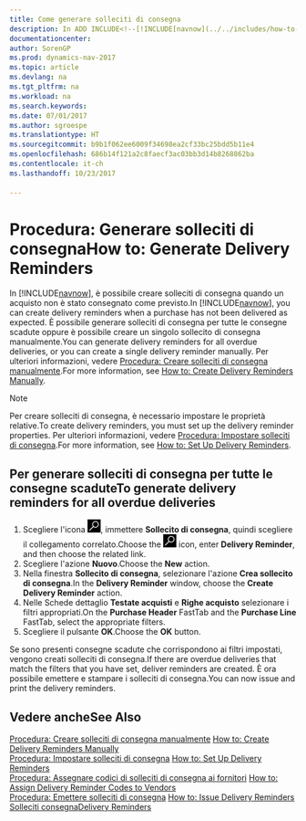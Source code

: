 ```yaml
---
title: Come generare solleciti di consegna
description: In ADD INCLUDE<!--[!INCLUDE[navnow](../../includes/how-to-create-delivery-reminders-manually.md).
documentationcenter: 
author: SorenGP
ms.prod: dynamics-nav-2017
ms.topic: article
ms.devlang: na
ms.tgt_pltfrm: na
ms.workload: na
ms.search.keywords: 
ms.date: 07/01/2017
ms.author: sgroespe
ms.translationtype: HT
ms.sourcegitcommit: b9b1f062ee6009f34698ea2cf33bc25bdd5b11e4
ms.openlocfilehash: 686b14f121a2c8faecf3ac03bb3d14b8268862ba
ms.contentlocale: it-ch
ms.lasthandoff: 10/23/2017

---
```

# <a name="how-to-generate-delivery-reminders"></a><span data-ttu-id="9dade-103">Procedura: Generare solleciti di consegna</span><span class="sxs-lookup"><span data-stu-id="9dade-103">How to: Generate Delivery Reminders</span></span>
<span data-ttu-id="9dade-104">In [!INCLUDE[navnow](../../includes/navnow_md.md)], è possibile creare solleciti di consegna quando un acquisto non è stato consegnato come previsto.</span><span class="sxs-lookup"><span data-stu-id="9dade-104">In [!INCLUDE[navnow](../../includes/navnow_md.md)], you can create delivery reminders when a purchase has not been delivered as expected.</span></span> <span data-ttu-id="9dade-105">È possibile generare solleciti di consegna per tutte le consegne scadute oppure è possibile creare un singolo sollecito di consegna manualmente.</span><span class="sxs-lookup"><span data-stu-id="9dade-105">You can generate delivery reminders for all overdue deliveries, or you can create a single delivery reminder manually.</span></span> <span data-ttu-id="9dade-106">Per ulteriori informazioni, vedere [Procedura: Creare solleciti di consegna manualmente](how-to-create-delivery-reminders-manually.md).</span><span class="sxs-lookup"><span data-stu-id="9dade-106">For more information, see [How to: Create Delivery Reminders Manually](how-to-create-delivery-reminders-manually.md).</span></span>  

> [!NOTE]  
>  <span data-ttu-id="9dade-107">Per creare solleciti di consegna, è necessario impostare le proprietà relative.</span><span class="sxs-lookup"><span data-stu-id="9dade-107">To create delivery reminders, you must set up the delivery reminder properties.</span></span> <span data-ttu-id="9dade-108">Per ulteriori informazioni, vedere [Procedura: Impostare solleciti di consegna](how-to-set-up-delivery-reminders.md).</span><span class="sxs-lookup"><span data-stu-id="9dade-108">For more information, see [How to: Set Up Delivery Reminders](how-to-set-up-delivery-reminders.md).</span></span>  

## <a name="to-generate-delivery-reminders-for-all-overdue-deliveries"></a><span data-ttu-id="9dade-109">Per generare solleciti di consegna per tutte le consegne scadute</span><span class="sxs-lookup"><span data-stu-id="9dade-109">To generate delivery reminders for all overdue deliveries</span></span>  

1.  <span data-ttu-id="9dade-110">Scegliere l'icona ![Cerca pagina o report](../../media/ui-search/search_small.png "icona Cerca pagina o report"), immettere **Sollecito di consegna**, quindi scegliere il collegamento correlato.</span><span class="sxs-lookup"><span data-stu-id="9dade-110">Choose the ![Search for Page or Report](../../media/ui-search/search_small.png "Search for Page or Report icon") icon, enter **Delivery Reminder**, and then choose the related link.</span></span>  
2.  <span data-ttu-id="9dade-111">Scegliere l'azione **Nuovo**.</span><span class="sxs-lookup"><span data-stu-id="9dade-111">Choose the **New** action.</span></span>  
3.  <span data-ttu-id="9dade-112">Nella finestra **Sollecito di consegna**, selezionare l'azione **Crea sollecito di consegna**.</span><span class="sxs-lookup"><span data-stu-id="9dade-112">In the **Delivery Reminder** window, choose the **Create Delivery Reminder** action.</span></span>  
4.  <span data-ttu-id="9dade-113">Nelle Schede dettaglio **Testate acquisti** e **Righe acquisto** selezionare i filtri appropriati.</span><span class="sxs-lookup"><span data-stu-id="9dade-113">On the **Purchase Header** FastTab and the **Purchase Line** FastTab, select the appropriate filters.</span></span>  
5.  <span data-ttu-id="9dade-114">Scegliere il pulsante **OK**.</span><span class="sxs-lookup"><span data-stu-id="9dade-114">Choose the **OK** button.</span></span>  

<span data-ttu-id="9dade-115">Se sono presenti consegne scadute che corrispondono ai filtri impostati, vengono creati solleciti di consegna.</span><span class="sxs-lookup"><span data-stu-id="9dade-115">If there are overdue deliveries that match the filters that you have set, deliver reminders are created.</span></span> <span data-ttu-id="9dade-116">È ora possibile emettere e stampare i solleciti di consegna.</span><span class="sxs-lookup"><span data-stu-id="9dade-116">You can now issue and print the delivery reminders.</span></span>  

## <a name="see-also"></a><span data-ttu-id="9dade-117">Vedere anche</span><span class="sxs-lookup"><span data-stu-id="9dade-117">See Also</span></span>  
 <span data-ttu-id="9dade-118">[Procedura: Creare solleciti di consegna manualmente](how-to-create-delivery-reminders-manually.md) </span><span class="sxs-lookup"><span data-stu-id="9dade-118">[How to: Create Delivery Reminders Manually](how-to-create-delivery-reminders-manually.md) </span></span>  
 <span data-ttu-id="9dade-119">[Procedura: Impostare solleciti di consegna](how-to-set-up-delivery-reminders.md) </span><span class="sxs-lookup"><span data-stu-id="9dade-119">[How to: Set Up Delivery Reminders](how-to-set-up-delivery-reminders.md) </span></span>  
 <span data-ttu-id="9dade-120">[Procedura: Assegnare codici di solleciti di consegna ai fornitori](how-to-assign-delivery-reminder-codes-to-vendors.md) </span><span class="sxs-lookup"><span data-stu-id="9dade-120">[How to: Assign Delivery Reminder Codes to Vendors](how-to-assign-delivery-reminder-codes-to-vendors.md) </span></span>  
 <span data-ttu-id="9dade-121">[Procedura: Emettere solleciti di consegna](how-to-issue-delivery-reminders.md) </span><span class="sxs-lookup"><span data-stu-id="9dade-121">[How to: Issue Delivery Reminders](how-to-issue-delivery-reminders.md) </span></span>  
 [<span data-ttu-id="9dade-122">Solleciti consegna</span><span class="sxs-lookup"><span data-stu-id="9dade-122">Delivery Reminders</span></span>](delivery-reminders.md)

